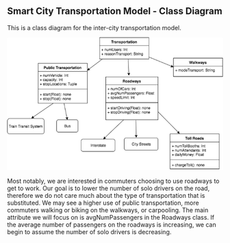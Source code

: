 ## Smart City Transportation Model - Class Diagram

This is a class diagram for the inter-city transportation model.

![Example Object Diagram](../images/Class.png)

Most notably, we are interested in commuters choosing to use roadways to get to work. Our goal is to lower the number of solo drivers on the road, therefore we do not care much about the type of transportation that is substituted. We may see a higher use of public transportation, more commuters walking or biking on the walkways, or carpooling. The main attribute we will focus on is avgNumPassengers in the Roadways class. If the average number of passengers on the roadways is increasing, we can begin to assume the number of solo drivers is decreasing.